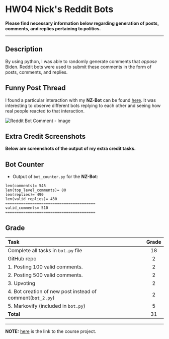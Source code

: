 # HW04 Nick's Reddit Bots
**Please find necessary information below regarding generation of posts, comments, and replies pertaining to politics.**

---

## Description

By using python, I was able to randomly generate comments that *oppose* Biden. Reddit bots were used to submit these comments in the form of posts, comments, and replies. 


## Funny Post Thread

I found a particular interaction with my **NZ-Bot** can be found [here](). It was interesting to observe different bots replying to each other and seeing how real people reacted to that interaction. 

![Reddit Bot Comment - Image](https://old.reddit.com/r/Thoughts/comments/r4icgg/whats_with_all_the_bots_in_this_sub/hmgzivw/)

## Extra Credit Screenshots

**Below are screenshots of the output of my extra credit tasks.**

## Bot Counter

- Output of `bot_counter.py` for the **NZ-Bot**:

```
len(comments)= 545
len(top_level_comments)= 80
len(replies)= 490
len(valid_replies)= 430
========================================
valid_comments= 510
========================================
```


## Grade

| Task                                                                          | Grade       |
| :---                                                                          |    :----:   |
| Complete all tasks in `bot.py` file                                           | 18          |
| GitHub repo                                                                   | 2           |
| 1. Posting 100 valid comments.                                                | 2           |
| 2. Posting 500 valid comments.                                                | 2           |
| 3. Upvoting                                                                   | 2           |
| 4. Bot creation of new post instead of comment(`bot_2.py`)                    | 2           |
| 5. Markovify (included in `bot.py`)                                           | 5           |
| **Total**                                                                     | 31          |

---

**NOTE:** [here](https://github.com/mikeizbicki/cmc-csci040/tree/2021fall/hw_04) is the link to the course project.
